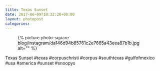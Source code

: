 ```yaml
---
title: Texas Sunset
date: 2017-06-09T18:32:20+00:00
layout: photopost
categories:
---
```


<figure class="photo photo--square">
  {% picture photo-square blog/instagram/da146d94b85761c2e7665a43eea87b1b.jpg alt="" %}
</figure>

Texas Sunset
#texas #corpuschristi #corpus #southtexas #gulfofmexico #usa #america #sunset #snoopys
